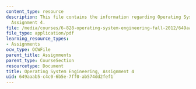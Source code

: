```yaml
---
content_type: resource
description: This file contains the information regarding Operating System Engineering,
  Assignment 4.
file: /media/courses/6-828-operating-system-engineering-fall-2012/649aaab5c4c06b5e7ff0ab574dd2fef1_MIT6_828F12_assignment4.pdf
file_type: application/pdf
learning_resource_types:
- Assignments
ocw_type: OCWFile
parent_title: Assignments
parent_type: CourseSection
resourcetype: Document
title: Operating System Engineering, Assignment 4
uid: 649aaab5-c4c0-6b5e-7ff0-ab574dd2fef1
---
```

